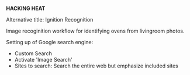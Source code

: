 __HACKING HEAT__

Alternative title: Ignition Recognition

Image recoginition workflow for identifying ovens from livingroom photos.

Setting up of Google search engine:
- Custom Search
- Activate 'Image Search'
- Sites to search: Search the entire web but emphasize included sites
